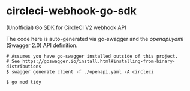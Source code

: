 # circleci-webhook-go-sdk
(Unofficial) Go SDK for CircleCI V2 webhook API

The code here is auto-generated via go-swagger and the _openapi.yaml_ (Swagger 2.0) API definition.

```console
# Assumes you have go-swagger installed outside of this project.
# See https://goswagger.io/install.html#installing-from-binary-distributions
$ swagger generate client -f ./openapi.yaml -A circleci

$ go mod tidy
```
